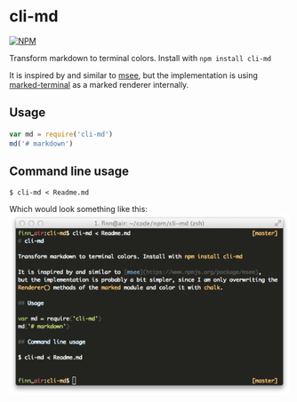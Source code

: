# cli-md
[![NPM](https://nodei.co/npm/cli-md.png)](https://nodei.co/npm/cli-md/)

Transform markdown to terminal colors. Install with `npm install cli-md`

It is inspired by and similar to [msee](https://www.npmjs.org/package/msee), 
but the implementation is using [marked-terminal](https://github.com/mikaelbr/marked-terminal) 
as a marked renderer internally.

## Usage
```js
var md = require('cli-md')
md('# markdown')
```

## Command line usage
```
$ cli-md < Readme.md
```
Which would look something like this:
![Photo](example.png)